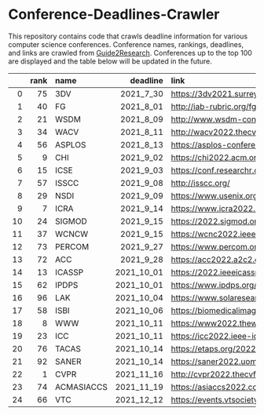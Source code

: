 # Conference-Deadlines-Crawler 

 This repository contains code that crawls deadline information for various computer science conferences. Conference names, rankings, deadlines, and links are crawled from [Guide2Research](https://www.guide2research.com/topconf/machine-learning). Conferences up to the top 100 are displayed and the table below will be updated in the future.

|    |   rank | name       |   deadline | link                                           |
|---:|-------:|:-----------|-----------:|:-----------------------------------------------|
|  0 |     75 | 3DV        |  2021_7_30 | https://3dv2021.surrey.ac.uk/                  |
|  1 |     40 | FG         |  2021_8_01 | http://iab-rubric.org/fg2021/                  |
|  2 |     21 | WSDM       |  2021_8_09 | http://www.wsdm-conference.org/2022/           |
|  3 |     34 | WACV       |  2021_8_11 | http://wacv2022.thecvf.com/home                |
|  4 |     56 | ASPLOS     |  2021_8_13 | https://asplos-conference.org/                 |
|  5 |      9 | CHI        |  2021_9_02 | https://chi2022.acm.org/                       |
|  6 |     15 | ICSE       |  2021_9_03 | https://conf.researchr.org/home/icse-2022      |
|  7 |     57 | ISSCC      |  2021_9_08 | http://isscc.org/                              |
|  8 |     29 | NSDI       |  2021_9_09 | https://www.usenix.org/conference/nsdi22       |
|  9 |      7 | ICRA       |  2021_9_14 | https://www.icra2022.org/                      |
| 10 |     24 | SIGMOD     |  2021_9_15 | https://2022.sigmod.org/                       |
| 11 |     37 | WCNCW      |  2021_9_15 | https://wcnc2022.ieee-wcnc.org/                |
| 12 |     73 | PERCOM     |  2021_9_27 | https://www.percom.org/                        |
| 13 |     72 | ACC        |  2021_9_28 | https://acc2022.a2c2.org/                      |
| 14 |     13 | ICASSP     | 2021_10_01 | https://2022.ieeeicassp.org/                   |
| 15 |     62 | IPDPS      | 2021_10_01 | https://www.ipdps.org/                         |
| 16 |     96 | LAK        | 2021_10_04 | https://www.solaresearch.org/events/lak/lak22/ |
| 17 |     58 | ISBI       | 2021_10_06 | https://biomedicalimaging.org/2022/            |
| 18 |      8 | WWW        | 2021_10_11 | https://www2022.thewebconf.org/                |
| 19 |     23 | ICC        | 2021_10_11 | https://icc2022.ieee-icc.org/                  |
| 20 |     76 | TACAS      | 2021_10_14 | https://etaps.org/2022/tacas                   |
| 21 |     92 | SANER      | 2021_10_14 | https://saner2022.uom.gr/                      |
| 22 |      1 | CVPR       | 2021_11_16 | http://cvpr2022.thecvf.com/                    |
| 23 |     74 | ACMASIACCS | 2021_11_19 | https://asiaccs2022.conferenceservice.jp/      |
| 24 |     66 | VTC        | 2021_12_12 | https://events.vtsociety.org/vtc2022-spring/   |
